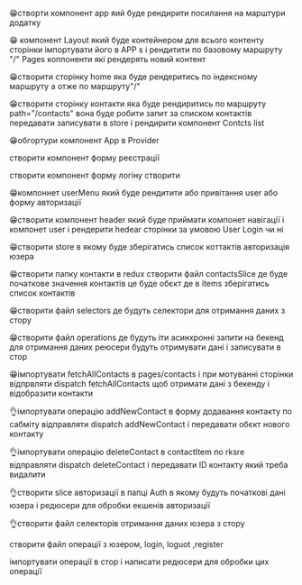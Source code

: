 😁створти компонент app яий буде рендирити посилання на марштури додатку

😁 компонент Layout який буде контейнером для всього контенту сторінки
імпортувати його в APP s і рендитити по базовому маршруту "/" Pages коппоненти
які рендерять новий контент

😁створити сторінку home яка буде рендеритись по індексному маршруту а отже по
маршруту"/"

😁створити сторінку контакти яка буде рендиритись по маршруту path="/contacts"
вона буде робити запит за списком контактів передавати записувати в store і
рендирити компонент Сontcts list

😁обгортури компонент App в Provider

створити компонент форму реєстрації

створити компонент форму логіну створити

😁компоннет userMenu який буде рендитити або привітання user або форму
авторизації

😁створити компонент header який буде приймати компонет навігації і компонет
user і рендерити hedear сторінки за умовою User Login чи ні

😁створити store в якому буде зберігатись список коттактів авторизація юзера

😁створити папку контакти в redux створити файл contactsSlice де буде початкове
значення контактів це буде обєкт де в items зберігатись список контактів

😁створити файл selectors де будуть селектори для отримання даних з стору

😁створити файл operations де будуть іти асинхронні запити на бекенд для
отримання даних реюсери будуть отримувати дані і записувати в стор

😁імпортувати fetchAllContacts в pages/contacts і при мотуванні сторінки
відпрвляти dispatch fetchAllContacts щоб отримати дані з бекенду і відобразити
контакти

👌імпортувати операцію addNewContact в форму додавання контакту по сабміту
відправляти dispatch addNewContact і передавати обєкт нового контакту

👌імпортувати операцію deleteContact в contactItem по rksre відправляти dispatch
deleteContact і передавати ID контакту який треба видалити

👌створити slice авторизації в папці Auth в якому будуть початкові дані юзера і
редюсери для обробки екшенів авторизації

👌створити файл селекторів отримання даних юзера з стору

створити файл операції з юзером, login, loguot ,register

імпортувати операції в стор і написати редюсери для обробки цих операції
